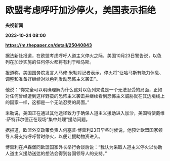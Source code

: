 # 欧盟考虑呼吁加沙停火，美国表示拒绝
**央视新闻**

**2023-10-24 08:00**

**https://m.thepaper.cn/detail/25040843**

据法新社报道，在欧盟考虑呼吁人道主义停火之际，美国10月23日警告说，以色列在加沙实施的任何停火都将有利于哈马斯。

报道称，美国国务院发言人马修·米勒对记者表示，停火将“让哈马斯有能力休息、调整和准备好继续对以色列发动恐怖主义袭击”。

他说：“你完全可以明确理解为什么这对以色列来说是一个无法忍受的局面，正如对任何曾经遭到这样野蛮的恐怖主义袭击并继续看到恐怖主义威胁就在其边境线上的国家一样，这都是一个无法忍受的局面。”

米勒说，美国正在通过其他途径致力于确保人道主义援助进入加沙，美国特使戴维·萨特菲尔德正在现场“集中处理”援助问题。

据报道，欧盟外交政策负责人何塞普·博雷利23日早些时候说，他预计欧盟国家领导人将支持呼吁暂时停火，以便让援助物资进入。

博雷利在卢森堡同欧盟国家外长举行会谈后说：“我认为采取人道主义停火以协助人道主义援助送达的想法会得到各国领导人的支持。”